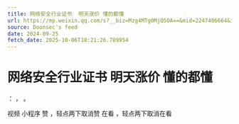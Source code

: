 ```yaml
---
title: 网络安全行业证书  明天涨价 懂的都懂
url: https://mp.weixin.qq.com/s?__biz=Mzg4MTg0MjQ5OA==&mid=2247486664&idx=1&sn=cb83b1ac6b4a5266931b7b8e4cab029d
source: Doonsec's feed
date: 2024-09-25
fetch_date: 2025-10-06T18:21:26.789954
---
```


# 网络安全行业证书  明天涨价 懂的都懂

：
，
。

视频
小程序
赞
，轻点两下取消赞
在看
，轻点两下取消在看